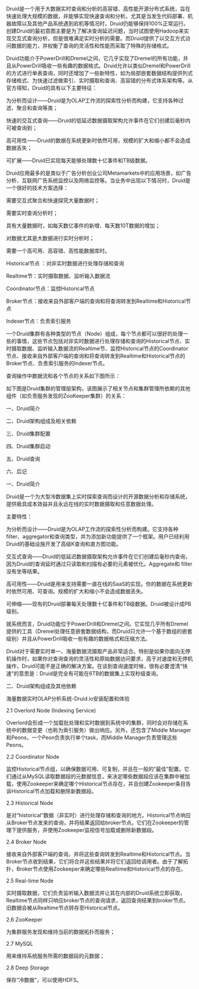 Druid是一个用于大数据实时查询和分析的高容错、高性能开源分布式系统，旨在快速处理大规模的数据，并能够实现快速查询和分析。尤其是当发生代码部署、机器故障以及其他产品系统遇到宕机等情况时，Druid仍能够保持100%正常运行。创建Druid的最初意图主要是为了解决查询延迟问题，当时试图使用Hadoop来实现交互式查询分析，但是很难满足实时分析的需要。而Druid提供了以交互方式访问数据的能力，并权衡了查询的灵活性和性能而采取了特殊的存储格式。

Druid功能介于PowerDrill和Dremel之间，它几乎实现了Dremel的所有功能，并且从PowerDrill吸收一些有趣的数据格式。Druid允许以类似Dremel和PowerDrill的方式进行单表查询，同时还增加了一些新特性，如为局部嵌套数据结构提供列式存储格式、为快速过滤做索引、实时摄取和查询、高容错的分布式体系架构等。从官方得知，Druid的具有以下主要特征：

为分析而设计——Druid是为OLAP工作流的探索性分析而构建，它支持各种过滤、聚合和查询等类；

快速的交互式查询——Druid的低延迟数据摄取架构允许事件在它们创建后毫秒内可被查询到；

高可用性——Druid的数据在系统更新时依然可用，规模的扩大和缩小都不会造成数据丢失；

可扩展——Druid已实现每天能够处理数十亿事件和TB级数据。

Druid应用最多的是类似于广告分析创业公司Metamarkets中的应用场景，如广告分析、互联网广告系统监控以及网络监控等。当业务中出现以下情况时，Druid是一个很好的技术方案选择：

需要交互式聚合和快速探究大量数据时；

需要实时查询分析时；

具有大量数据时，如每天数亿事件的新增、每天数10T数据的增加；

对数据尤其是大数据进行实时分析时；

需要一个高可用、高容错、高性能数据库时。

Historical节点  ：对非实时数据进行处理存储和查询

Realtime节：实时摄取数据、监听输入数据流

Coordinator节点：监控Historical节点

Broker节点：接收来自外部客户端的查询和将查询转发到Realtime和Historical节点

Indexer节点：负责索引服务

一个Druid集群有各种类型的节点（Node）组成，每个节点都可以很好的处理一些的事情，这些节点包括对非实时数据进行处理存储和查询的Historical节点、实时摄取数据、监听输入数据流的Realtime节、监控Historical节点的Coordinator节点、接收来自外部客户端的查询和将查询转发到Realtime和Historical节点的Broker节点、负责索引服务的Indexer节点。

查询操作中数据流和各个节点的关系如下图所示：

如下图是Druid集群的管理层架构，该图展示了相关节点和集群管理所依赖的其他组件（如负责服务发现的ZooKeeper集群）的关系：

一、Druid简介

二、Druid架构组成及相关依赖

三、Druid集群配置

四、Druid集群启动

五、Druid查询

六、后记

一、Druid简介

Druid是一个为大型冷数据集上实时探索查询而设计的开源数据分析和存储系统，提供极具成本效益并且永远在线的实时数据摄取和任意数据处理。

主要特性：

为分析而设计——Druid是为OLAP工作流的探索性分析而构建。它支持各种filter、aggregator和查询类型，并为添加新功能提供了一个框架。用户已经利用Druid的基础设施开发了高级K查询和直方图功能。

交互式查询——Druid的低延迟数据摄取架构允许事件在它们创建后毫秒内查询，因为Druid的查询延时通过只读取和扫描有必要的元素被优化。Aggregate和 filter没有坐等结果。

高可用性——Druid是用来支持需要一直在线的SaaS的实现。你的数据在系统更新时依然可用、可查询。规模的扩大和缩小不会造成数据丢失。

可伸缩——现有的Druid部署每天处理数十亿事件和TB级数据。Druid被设计成PB级别。

就系统而言，Druid功能位于PowerDrill和Dremel之间。它实现几乎所有Dremel提供的工具（Dremel处理任意嵌套数据结构，而Druid只允许一个基于数组的嵌套级别）并且从PowerDrill吸收一些有趣的数据格式和压缩方法。

Druid对于需要实时单一、海量数据流摄取产品非常适合。特别是如果你面向无停机操作时，如果你对查询查询的灵活性和原始数据访问要求，高于对速度和无停机操作，Druid可能不是正确的解决方案。在谈到查询速度时候，很有必要澄清“快速”的意思是：Druid是完全有可能在6TB的数据集上实现秒级查询。

二、Druid架构组成及其他依赖

海量数据实时OLAP分析系统-Druid.io安装配置和体验



2.1 Overlord Node \(Indexing Service\)

Overlord会形成一个加载批处理和实时数据到系统中的集群，同时会对存储在系统中的数据变更（也称为索引服务）做出响应。另外，还包含了Middle Manager和Peons，一个Peon负责执行单个task，而Middle Manager负责管理这些Peons。



2.2 Coordinator Node

监控Historical节点组，以确保数据可用、可复制，并且在一般的“最佳”配置。它们通过从MySQL读取数据段的元数据信息，来决定哪些数据段应该在集群中被加载，使用Zookeeper来确定哪个Historical节点存在，并且创建Zookeeper条目告诉Historical节点加载和删除新数据段。



2.3 Historical Node

是对“historical”数据（非实时）进行处理存储和查询的地方。Historical节点响应从Broker节点发来的查询，并将结果返回给broker节点。它们在Zookeeper的管理下提供服务，并使用Zookeeper监视信号加载或删除新数据段。



2.4 Broker Node

接收来自外部客户端的查询，并将这些查询转发到Realtime和Historical节点。当Broker节点收到结果，它们将合并这些结果并将它们返回给调用者。由于了解拓扑，Broker节点使用Zookeeper来确定哪些Realtime和Historical节点的存在。



2.5 Real-time Node

实时摄取数据，它们负责监听输入数据流并让其在内部的Druid系统立即获取，Realtime节点同样只响应broker节点的查询请求，返回查询结果到broker节点。旧数据会被从Realtime节点转存至Historical节点。



2.6 ZooKeeper

为集群服务发现和维持当前的数据拓扑而服务；



2.7 MySQL

用来维持系统服务所需的数据段的元数据；



2.8 Deep Storage

保存“冷数据”，可以使用HDFS。

